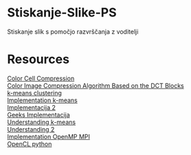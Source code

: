# Stiskanje-Slike-PS
Stiskanje slik s pomočjo razvrščanja z voditelji

# Resources
[Color Cell Compression](https://en.wikipedia.org/wiki/Color_Cell_Compression)\
[Color Image Compression Algorithm Based on the DCT Blocks](https://arxiv.org/ftp/arxiv/papers/1208/1208.3133.pdf)\
[k-means clustering](https://en.wikipedia.org/wiki/K-means_clustering)\
[Implementation k-means](https://towardsdatascience.com/image-compression-using-k-means-clustering-aa0c91bb0eeb)\
[Implementacija 2](https://github.com/OverStruck/k-means-image-compressor)\
[Geeks Implementacija](https://www.geeksforgeeks.org/image-compression-using-k-means-clustering/)\
[Understanding k-means](https://analyticsindiamag.com/beginners-guide-to-image-compression-using-k-means-clustering/)\
[Understanding 2](https://medium.com/codex/image-compression-with-k-means-clustering-48e989055729)\
[Implementation OpenMP MPI](https://github.com/grakshith/Parallel-K-means)\
[OpenCL python](https://github.com/robcarney/ImageKompressor/tree/master/src)
